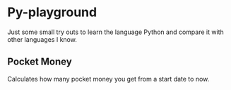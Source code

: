 # Py-playground

Just some small try outs to learn the language Python and compare it with other languages I know.

## Pocket Money

Calculates how many pocket money you get from a start date to now.
